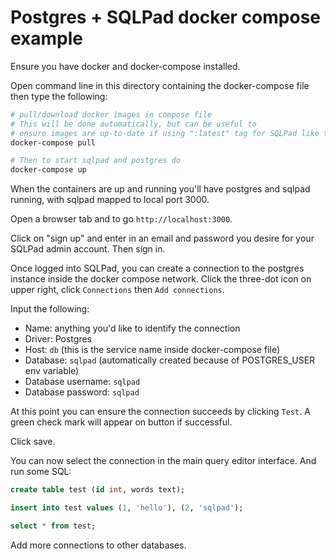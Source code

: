 # Postgres + SQLPad docker compose example

Ensure you have docker and docker-compose installed.

Open command line in this directory containing the docker-compose file then type the following:

```sh
# pull/download docker images in compose file
# This will be done automatically, but can be useful to
# ensure images are up-to-date if using ":latest" tag for SQLPad like this example does
docker-compose pull

# Then to start sqlpad and postgres do
docker-compose up
```

When the containers are up and running you'll have postgres and sqlpad running, with sqlpad mapped to local port 3000.

Open a browser tab and to go `http://localhost:3000`.

Click on "sign up" and enter in an email and password you desire for your SQLPad admin account. Then sign in.

Once logged into SQLPad, you can create a connection to the postgres instance inside the docker compose network. Click the three-dot icon on upper right, click `Connections` then `Add connections`.

Input the following:

- Name: anything you'd like to identify the connection
- Driver: Postgres
- Host: `db` (this is the service name inside docker-compose file)
- Database: `sqlpad` (automatically created because of POSTGRES_USER env variable)
- Database username: `sqlpad`
- Database password: `sqlpad`

At this point you can ensure the connection succeeds by clicking `Test`. A green check mark will appear on button if successful.

Click save.

You can now select the connection in the main query editor interface. And run some SQL:

```sql
create table test (id int, words text);

insert into test values (1, 'hello'), (2, 'sqlpad');

select * from test;
```

Add more connections to other databases.
